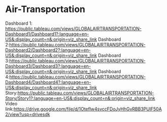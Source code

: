# Air-Transportation
Dashboard 1: https://public.tableau.com/views/GLOBALAIRTRANSPORTATION-Dashboard1/Dashboard1?:language=en-US&:display_count=n&:origin=viz_share_link
Dashboard 2:https://public.tableau.com/views/GLOBALAIRTRANSPORTATION-Dashboard2/Dashboard2?:language=en-US&:display_count=n&:origin=viz_share_link
Dashboard 3:https://public.tableau.com/views/GLOBALAIRTRANSPORTATION-Dashboard3/Dashboard3?:language=en-US&:display_count=n&:origin=viz_share_link
Dashboard 4:https://public.tableau.com/views/GLOBALAIRTRANSPORTATION-Dashboard4/Dashboard4?:language=en-US&:display_count=n&:origin=viz_share_link
Story:https://public.tableau.com/views/GLOBALAIRTRANSPORTATION-Story/Story1?:language=en-US&:display_count=n&:origin=viz_share_link
Video link:https://drive.google.com/file/d/1Oteflw4svccFDoJyHhGvRBB3PUlF50A2/view?usp=drivesdk

